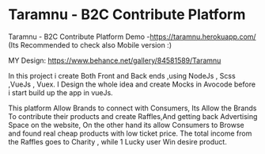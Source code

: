 # Taramnu - B2C Contribute Platform

Taramnu - B2C Contribute Platform
Demo -https://taramnu.herokuapp.com/
(Its Recommended to check also Mobile version :)

MY Design: https://www.behance.net/gallery/84581589/Taramnu

In this project i create Both Front and Back ends ,using NodeJs , Scss ,VueJs , Vuex.
I Design the whole idea and create Mocks in Avocode before i start build up the app in vueJs.

This platform Allow Brands to connect with Consumers,
Its Allow the Brands To contribute their products and create Raffles,And getting back Advertising Space on the website,
On the other hand its allow Consumers to Browse and found real cheap products with low ticket price.
The total income from the Raffles goes to Charity , while 1 Lucky user Win desire product.
